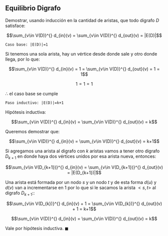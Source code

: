 Equilibrio Digrafo
---
Demostrar, usando inducción en la cantidad de aristas, que todo digrafo $D$ satisface:

```math
\sum_{v\in V(D)}^{} d_{in}(v) = \sum_{v\in V(D)}^{} d_{out}(v) = |E(D)|
```

`Caso base: |E(D)|=1`

Si tenemos una sola arista, hay un vértice desde donde sale y otro donde llega, por lo que:

```math
\sum_{v\in V(D)}^{} d_{in}(v) = 1 = \sum_{v\in V(D)}^{} d_{out}(v) = 1 = 1
```

```math
1 = 1 = 1
```

$\therefore$ el caso base se cumple

`Paso inductivo: |E(D)|=k+1`

Hipótesis inductiva:

```math
\sum_{v\in V(D)}^{} d_{in}(v) = \sum_{v\in V(D)}^{} d_{out}(v) = k
```

Queremos demostrar que:

```math
\sum_{v\in V(D)}^{} d_{in}(v) = \sum_{v\in V(D)}^{} d_{out}(v) = k+1
```

Si agregamos una arista al digrafo con $k$ aristas vamos a tener otro digrafo $D_{k+1}$ en donde haya dos vértices unidos por esa arista nueva, entonces:

```math
\sum_{v\in V(D_{k+1})}^{} d_{in}(v) = \sum_{v\in V(D_{k+1})}^{} d_{out}(v) = |E(D_{k+1})|
```

Una arista está formada por un nodo $s$ y un nodo $t$ y de esta forma $d(u)$ y $d(v)$ van a incrementarse en $1$ por lo que si le sacamos la arista $<s,t>$ al digrafo $D_{k+1}$::

```math
\sum_{v\in V(D_{k})}^{} d_{in}(v) + 1 = \sum_{v\in V(D_{k})}^{} d_{out}(v) + 1 = k+1
```

```math
\sum_{v\in V(D)}^{} d_{in}(v) = \sum_{v\in V(D)}^{} d_{out}(v) = k
```

Vale por hipótesis inductiva. $\blacksquare$

